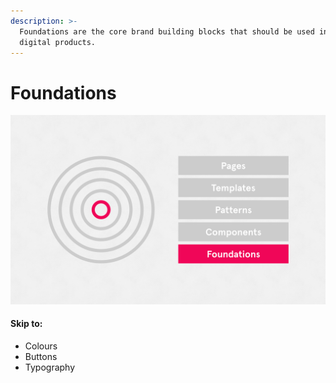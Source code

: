 ```yaml
---
description: >-
  Foundations are the core brand building blocks that should be used in all SSE
  digital products.
---
```


# Foundations

![Foundations are the digital DNA from which all SSE digital products are created.](../.gitbook/assets/system-thinking-foundations.png)

#### Skip to:

* Colours
* Buttons
* Typography

